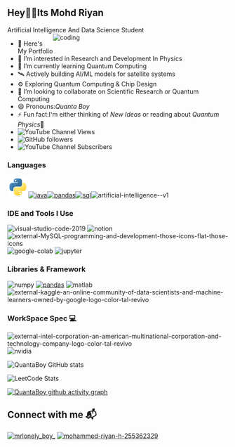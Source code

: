 ## Hey👋🏻Its Mohd Riyan

Artificial Intelligence And Data Science Student
<img align ="right" alt = "coding" width = "400" src = https://github.com/user-attachments/assets/c5b74ff2-2c13-4c2e-8b93-3a1643cc31e8/>
- 🔭 Here's My Portfolio
- 👀 I’m interested in Research and Development In Physics
- 🌱 I’m currently learning Quantum Computing
- 🛰️ Actively building AI/ML models for satellite systems
- ⚙️ Exploring Quantum Computing & Chip Design
- 💞️ I’m looking to collaborate on Scientific Research or Quantum Computing
- 😄 Pronouns:*Quanta Boy*
- ⚡ Fun fact:I'm either thinking of *New Ideas* or reading about *Quantum Physics*🚀
- ![YouTube Channel Views](https://img.shields.io/youtube/channel/views/UCjABCJfljMTIK4RYiGzdIMA)
- ![GitHub followers](https://img.shields.io/github/followers/QuantaBoy)
- ![YouTube Channel Subscribers](https://img.shields.io/youtube/channel/subscribers/UCjABCJfljMTIK4RYiGzdIMA)




<h3 align="left">Languages</h3>
<p align="left">
  <a href="https://www.python.org" target="_blank" rel="noreferrer">
    <img src="https://raw.githubusercontent.com/devicons/devicon/master/icons/python/python-original.svg" alt="python" width="48" height="48"/></a><a href="https://www.java.com" target="_blank" rel="noreferrer"><img src="https://img.icons8.com/color/48/java-coffee-cup-logo--v1.png" alt="java" width="48" height="48"/></a><a href="https://pandas.pydata.org/" target="_blank" rel="noreferrer"><img src="https://img.icons8.com/color/48/pandas.png" alt="pandas" width="48" height="48"/></a><a href="https://en.wikipedia.org/wiki/SQL" target="_blank" rel="noreferrer"><img src="https://img.icons8.com/fluency/48/sql.png" alt="sql" width="48" height="48"/></a><img width="48" height="48" src="https://img.icons8.com/fluency/48/artificial-intelligence--v1.png" alt="artificial-intelligence--v1"/>
</p>



### IDE and Tools I Use
<img width="50" height="50" src="https://img.icons8.com/color/50/visual-studio-code-2019.png" alt="visual-studio-code-2019"/>  <img width="48" height="48" src="https://img.icons8.com/doodle/48/notion.png" alt="notion"/>  <img width="48" height="48" src="https://img.icons8.com/external-those-icons-flat-those-icons/48/external-MySQL-programming-and-development-those-icons-flat-those-icons.png" alt="external-MySQL-programming-and-development-those-icons-flat-those-icons"/>  <img width="48" height="48" src="https://img.icons8.com/color/48/google-colab.png" alt="google-colab"/>  <img width="48" height="48" src="https://img.icons8.com/fluency/48/jupyter.png" alt="jupyter"/> 
### Libraries & Framework
<img width="48" height="48" src="https://img.icons8.com/color/48/numpy.png" alt="numpy"/>  <a href="https://pandas.pydata.org/" target="_blank" rel="noreferrer"><img src="https://img.icons8.com/color/48/pandas.png" alt="pandas" width="48" height="48"/></a>  <img width="48" height="48" src="https://img.icons8.com/fluency/48/matlab.png" alt="matlab"/>  <img width="48" height="48" src="https://img.icons8.com/external-tal-revivo-color-tal-revivo/48/external-kaggle-an-online-community-of-data-scientists-and-machine-learners-owned-by-google-logo-color-tal-revivo.png" alt="external-kaggle-an-online-community-of-data-scientists-and-machine-learners-owned-by-google-logo-color-tal-revivo"/>


### WorkSpace Spec 💻

<img width="48" height="48" src="https://img.icons8.com/external-tal-revivo-color-tal-revivo/48/external-intel-corporation-an-american-multinational-corporation-and-technology-company-logo-color-tal-revivo.png" alt="external-intel-corporation-an-american-multinational-corporation-and-technology-company-logo-color-tal-revivo"/>  <img width="50" height="50" src="https://img.icons8.com/color/50/nvidia.png" alt="nvidia"/>


![QuantaBoy GitHub stats](https://github-readme-stats.vercel.app/api?username=quantaboy&theme=dark&show_icons=true&&hide-issues,contribs)


![LeetCode Stats](https://leetcard.jacoblin.cool/QuantaBoy?theme=dark&font=Marcellus&ext=contest)

[![QuantaBoy github activity graph](https://github-readme-activity-graph.vercel.app/graph?username=QuantaBoy&bg_color=000000&color=ffffff&line=51f565&point=ffffff&area=true&hide_border=true)](https://github.com/ashutosh00710/github-readme-activity-graph)

## Connect with me 📬
<a href="https://instagram.com/mrlonely_boy_" target="blank"><img align="center" src="https://raw.githubusercontent.com/rahuldkjain/github-profile-readme-generator/master/src/images/icons/Social/instagram.svg" alt="mrlonely_boy_" height="50" width="50" /></a>  <a href="https://linkedin.com/in/mohammed-riyan-h-255362329" target="blank"><img align="center" src="https://raw.githubusercontent.com/rahuldkjain/github-profile-readme-generator/master/src/images/icons/Social/linked-in-alt.svg" alt="mohammed-riyan-h-255362329" height="30" width="40" /></a>

